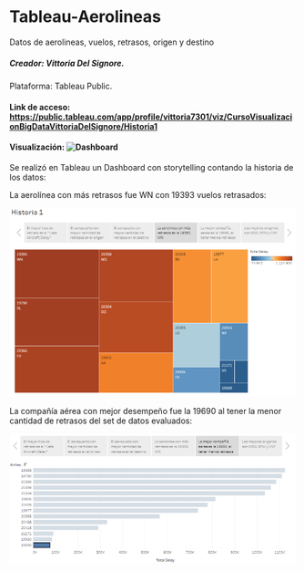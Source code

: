 # Tableau-Aerolineas
Datos de aerolineas, vuelos, retrasos, origen y destino

##### Creador: Vittoria Del Signore.
Plataforma: Tableau Public.

#### Link de acceso: https://public.tableau.com/app/profile/vittoria7301/viz/CursoVisualizacionBigDataVittoriaDelSignore/Historia1


#### Visualización: ![Dashboard](https://github.com/vittoriadelsignore/Tableau-Aerolineas/blob/master/VisualizacionTableau.gif)

Se realizó en Tableau un Dashboard con storytelling contando la historia de los datos:

La aerolínea con más retrasos fue WN con 19393 vuelos retrasados:

![Gráficos de Aerolíneas con más retrasos](https://github.com/vittoriadelsignore/Tableau-Aerolineas/blob/master/Aerolineas.png)

La compañía aérea con mejor desempeño fue la 19690 al tener la menor cantidad de retrasos del set de datos evaluados:

![Gráficos de compañías aéreas y sus retrasos](https://github.com/vittoriadelsignore/Tableau-Aerolineas/blob/master/Compania%20Aerea.png)
